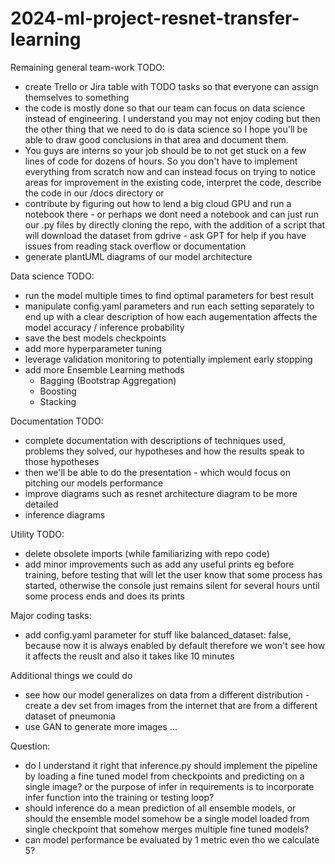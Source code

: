# 2024-ml-project-resnet-transfer-learning

Remaining general team-work TODO:
- create Trello or Jira table with TODO tasks so that everyone can assign themselves to something
- the code is mostly done so that our team can focus on data science instead of engineering. I understand you may not enjoy coding but then the other thing that we need to do is data science so I hope you'll be able to draw good conclusions in that area and document them.
- You guys are interns so your job should be to not get stuck on a few lines of code for dozens of hours. So you don't have to implement everything from scratch now and can instead focus on trying to notice areas for improvement in the existing code, interpret the code, describe the code in our /docs directory or 
- contribute by figuring out how to lend a big cloud GPU and run a notebook there - or perhaps we dont need a notebook and can just run our .py files by directly cloning the repo, with the addition of a script that will download the dataset from gdrive - ask GPT for help if you have issues from reading stack overflow or documentation
- generate plantUML diagrams of our model architecture

Data science TODO:
- run the model multiple times to find optimal parameters for best result
- manipulate config.yaml parameters and run each setting separately to end up with a clear description of how each augementation affects the model accuracy / inference probability
- save the best models checkpoints
- add more hyperparameter tuning 
- leverage validation monitoring to potentially implement early stopping
- add more Ensemble Learning methods
    - Bagging (Bootstrap Aggregation)
    - Boosting
    - Stacking

Documentation TODO:
- complete documentation with descriptions of techniques used, problems they solved, our hypotheses and how the results speak to those hypotheses
- then we'll be able to do the presentation - which would focus on pitching our models performance
- improve diagrams such as resnet architecture diagram to be more detailed
- inference diagrams

Utility TODO:
- delete obsolete imports (while familiarizing with repo code)
- add minor improvements such as add any useful prints eg before training, before testing that will let the user know that some process has started, otherwise the console just remains silent for several hours until some process ends and does its prints

Major coding tasks:
- add config.yaml parameter for stuff like balanced_dataset: false, because now it is always enabled by default therefore we won't see how it affects the reuslt and also it takes like 10 minutes

Additional things we could do
- see how our model generalizes on data from a different distribution - create a dev set from images from the internet that are from a different dataset of pneumonia
- use GAN to generate more images
...


Question:
- do I understand it right that inference.py should implement the pipeline by loading a fine tuned model from checkpoints and predicting on a single image? or the purpose of infer in requirements is to incorporate infer function into the training or testing loop?
- should inference do a mean prediction of all ensemble models, or should the ensemble model somehow be a single model loaded from single checkpoint that somehow merges multiple fine tuned models?
- can model performance be evaluated by 1 metric even tho we calculate 5?
